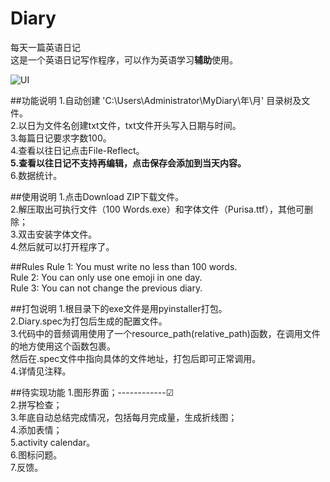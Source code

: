 # Diary
每天一篇英语日记<br>
这是一个英语日记写作程序，可以作为英语学习<b>辅助</b>使用。

![UI](/rescources/mydiary.jpg)

##功能说明
1.自动创建 'C:\Users\Administrator\MyDiary\年\月\' 目录树及文件。<br>
2.以日为文件名创建txt文件，txt文件开头写入日期与时间。<br>
3.每篇日记要求字数100。<br>
4.查看以往日记点击File-Reflect。<br>
<b>5.查看以往日记不支持再编辑，点击保存会添加到当天内容。</b><br>
6.数据统计。<br>

##使用说明
1.点击Download ZIP下载文件。<br>
2.解压取出可执行文件（100 Words.exe）和字体文件（Purisa.ttf），其他可删除；<br>
3.双击安装字体文件。<br>
4.然后就可以打开程序了。<br>

##Rules
Rule 1: You must write no less than 100 words.<br>
Rule 2: You can only use one emoji in one day.<br>
Rule 3: You can not change the previous diary.<br>

##打包说明
1.根目录下的exe文件是用pyinstaller打包。<br>
2.Diary.spec为打包后生成的配置文件。<br>
3.代码中的音频调用使用了一个resource_path(relative_path)函数，在调用文件的地方使用这个函数包裹。<br>
  然后在.spec文件中指向具体的文件地址，打包后即可正常调用。<br>
4.详情见注释。

##待实现功能
1.图形界面；------------☑<br>
2.拼写检查；<br>
3.年底自动总结完成情况，包括每月完成量，生成折线图；<br>
4.添加表情；<br>
5.activity calendar。<br>
6.图标问题。<br>
7.反馈。<br>
